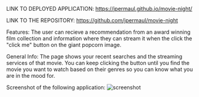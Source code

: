 LINK TO DEPLOYED APPLICATION:
https://jpermaul.github.io/movie-night/ 

LINK TO THE REPOSITORY:
https://github.com/jpermaul/movie-night
 
Features: The user can recieve a recommendation from an award winning film collection and information where they can stream it when the click the "click me" button on the giant popcorn image.

General Info: The page shows your recent searches and the streaming services of that movie. You can keep clicking the button until you find the movie you want to watch based on their genres so you can know what you are in the mood for.


Screenshot of the following application:
![screenshot](IMG_5832.jpg)
